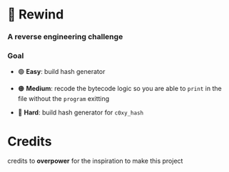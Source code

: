 # 🔄 Rewind
### A reverse engineering challenge


### Goal

- 🟢 **Easy**: build hash generator
  
- 🟠 **Medium**: recode the bytecode logic so you are able to `print` in the file without the ```program``` exitting
  
- 🔴 **Hard**: build hash generator for `c0xy_hash`

# Credits
credits to **overpower** for the inspiration to make this project
